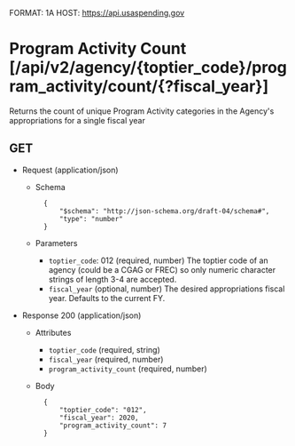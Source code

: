 FORMAT: 1A
HOST: https://api.usaspending.gov

# Program Activity Count [/api/v2/agency/{toptier_code}/program_activity/count/{?fiscal_year}]

Returns the count of unique Program Activity categories in the Agency's appropriations for a single fiscal year

## GET

+ Request (application/json)
    + Schema

            {
                "$schema": "http://json-schema.org/draft-04/schema#",
                "type": "number"
            }
    + Parameters
        + `toptier_code`: 012 (required, number)
            The toptier code of an agency (could be a CGAG or FREC) so only numeric character strings of length 3-4 are accepted.
        + `fiscal_year` (optional, number)
            The desired appropriations fiscal year. Defaults to the current FY.

+ Response 200 (application/json)
    + Attributes
        + `toptier_code` (required, string)
        + `fiscal_year` (required, number)
        + `program_activity_count` (required, number)

    + Body

            {
                "toptier_code": "012",
                "fiscal_year": 2020,
                "program_activity_count": 7
            }
